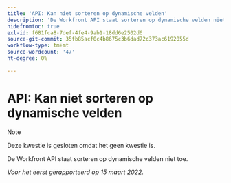 ```yaml
---
title: 'API: Kan niet sorteren op dynamische velden'
description: 'De Workfront API staat sorteren op dynamische velden niet toe. '
hidefromtoc: true
exl-id: f681fca8-7def-4fe4-9ab1-18dd6e2502d6
source-git-commit: 35fb85acf0c4b8675c3b6dad72c373ac6192055d
workflow-type: tm+mt
source-wordcount: '47'
ht-degree: 0%

---
```


# API: Kan niet sorteren op dynamische velden

<!--Requested article: Article exists to let people know they can't do this.-->

>[!NOTE]
>
>Deze kwestie is gesloten omdat het geen kwestie is.

De Workfront API staat sorteren op dynamische velden niet toe.

_Voor het eerst gerapporteerd op 15 maart 2022._
